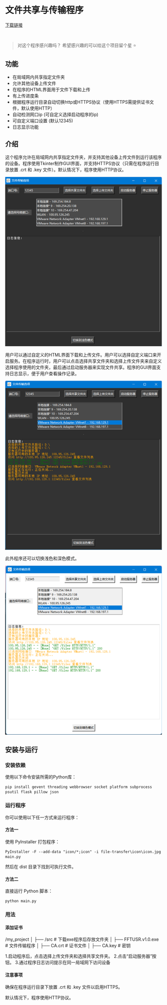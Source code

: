 # 文件共享与传输程序
[下载链接](https://github.com/WorldDawnAres/FFTUSR/releases)

<br/>

>对这个程序感兴趣吗？ 希望感兴趣的可以给这个项目留个星 ⭐

## 功能

- 在局域网内共享指定文件夹
- 允许其他设备上传文件
- 在程序的HTML界面用于文件下载和上传
- 有上传进度条
- 根据程序运行目录自动切换http或HTTPS协议（使用HTTPS需提供证书文件，默认使用HTTP）
- 自动检测网口ip (可自定义选择启动程序的ip)
- 可自定义端口设置 (默认12345)
- 日志显示功能

## 介绍

这个程序允许在局域网内共享指定文件夹，并支持其他设备上传文件到运行该程序的设备。程序使用Tkinter制作GUI界面，并支持HTTPS协议（只需在程序运行目录放置 .crt 和 .key 文件）。默认情况下，程序使用HTTP协议。

<img src="./Pictures/1.png" alt="Screenshot 1" width="600" />

用户可以通过自定义的HTML界面下载和上传文件。用户可以选择自定义端口来开启服务。在程序运行时，用户可以点击选择共享文件夹和选择上传文件夹来自定义选择程序使用的文件夹，最后通过启动服务器来实现文件共享。程序的GUI界面支持日志显示，便于用户查看操作记录。

<img src="./Pictures/2.png" alt="Screenshot 1" width="600" />

此外程序还可以切换浅色和深色模式。

<img src="./Pictures/3.png" alt="Screenshot 1" width="600" />

## 安装与运行

### 安装依赖

使用以下命令安装所需的Python库：

```
pip install gevent threading webbrowser socket platform subprocess psutil flask pillow json
```
### 运行程序
你可以使用以下任一方式来运行程序：

#### 方法一
使用 PyInstaller 打包程序：
```
PyInstaller -F --add-data "icon/*;icon" -i file-transfer\icon\icon.jpg main.py
```
然后在 dist 目录下找到可执行文件。

#### 方法二
直接运行 Python 脚本：
```
python main.py
```
### 用法
#### 添加证书
/my_project
│
├── /src                  # 下载exe程序后存放文件夹
│   ├── FFTUSR.v1.0.exe # 文件传输程序
│   ├── CA.crt           # 证书文件
│   ├── CA.key        # 密钥

1.启动程序后，点击选择上传文件夹和选择共享文件夹。
2.点击“启动服务器”按钮。
3.通过程序日志访问提示在同一局域网下访问设备

#### 注意事项
确保在程序运行目录下放置 .crt 和 .key 文件以启用HTTPS。

默认情况下，程序使用HTTP协议。

